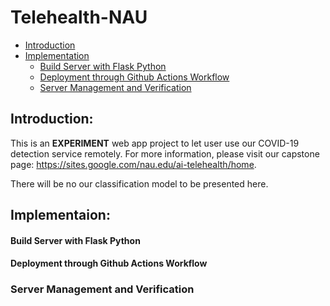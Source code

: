 # Telehealth-NAU
* [Introduction]()
* [Implementation]()
  * [Build Server with Flask Python]()
  * [Deployment through Github Actions Workflow]()
  * [Server Management and Verification]()
## Introduction:
This is an **EXPERIMENT** web app project to let user use our COVID-19 detection service remotely. For more information, please visit our capstone page: https://sites.google.com/nau.edu/ai-telehealth/home.

There will be no our classification model to be presented here.


## Implementaion:
#### Build Server with Flask Python

#### Deployment through Github Actions Workflow

### Server Management and Verification
